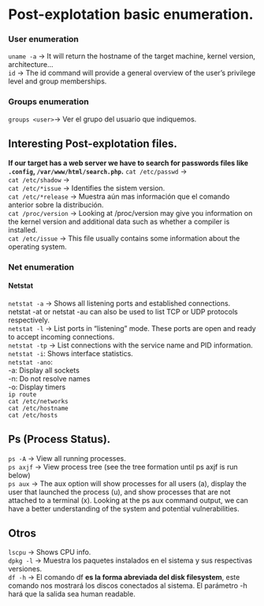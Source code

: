 # Post-explotation basic enumeration.<br />
### User enumeration<br />
`uname -a` -> It will return the hostname of the target machine, kernel version, architecture...<br />
`id` -> The id command will provide a general overview of the user’s privilege level and group memberships.<br />
### Groups enumeration<br />
`groups <user>`-> Ver el grupo del usuario que indiquemos.<br />

## Interesting Post-explotation files.<br />
__If our target has a web server we have to search for passwords files like `.config`, `/var/www/html/search.php`.__
`cat /etc/passwd` -> <br />
`cat /etc/shadow` -> <br />
`cat /etc/*issue` -> Identifies the sistem version.<br />
`cat /etc/*release` -> Muestra aún mas información que el comando anterior sobre la distribución.<br />
`cat /proc/version` -> Looking at /proc/version may give you information on the kernel version and additional data such as whether a compiler is installed.<br />
`cat /etc/issue` -> This file usually contains some information about the operating system.<br />

### Net enumeration<br />
#### Netstat<br />
`netstat -a` -> Shows all listening ports and established connections.<br />
netstat -at or netstat -au can also be used to list TCP or UDP protocols respectively.<br />
`netstat -l` -> List ports in “listening” mode. These ports are open and ready to accept incoming connections.<br />
`netstat -tp` -> List connections with the service name and PID information.<br />
`netstat -i`: Shows interface statistics.<br />
`netstat -ano`:<br />
    -a: Display all sockets<br />
    -n: Do not resolve names<br />
    -o: Display timers<br />
`ip route`<br />
`cat /etc/networks`<br />
`cat /etc/hostname`<br />
`cat /etc/hosts`<br />


## Ps (Process Status).<br />
`ps -A` -> View all running processes.<br />
`ps axjf` -> View process tree (see the tree formation until ps axjf is run below)<br />
`ps aux` -> The aux option will show processes for all users (a), display the user that launched the process (u), and show processes that are not attached to a terminal (x). Looking at the ps aux command output, we can have a better understanding of the system and potential vulnerabilities.<br />

## Otros<br />
`lscpu` -> Shows CPU info.<br />
`dpkg -l` -> Muestra los paquetes instalados en el sistema y sus respectivas versiones.<br />
`df -h` -> El comando df **es la forma abreviada del disk filesystem**, este comando nos mostrará los discos conectados al sistema. El parámetro -h hará que la salida sea human readable.<br />






    
